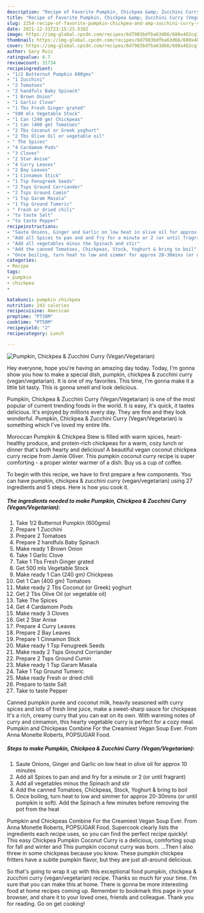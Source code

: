 ```yaml
---
description: "Recipe of Favorite Pumpkin, Chickpea &amp; Zucchini Curry (Vegan/Vegetarian)"
title: "Recipe of Favorite Pumpkin, Chickpea &amp; Zucchini Curry (Vegan/Vegetarian)"
slug: 2254-recipe-of-favorite-pumpkin-chickpea-and-amp-zucchini-curry-vegan-vegetarian
date: 2021-12-31T23:15:23.538Z
image: https://img-global.cpcdn.com/recipes/6d7983bdfba63d66/680x482cq70/pumpkin-chickpea-zucchini-curry-veganvegetarian-recipe-main-photo.jpg
thumbnail: https://img-global.cpcdn.com/recipes/6d7983bdfba63d66/680x482cq70/pumpkin-chickpea-zucchini-curry-veganvegetarian-recipe-main-photo.jpg
cover: https://img-global.cpcdn.com/recipes/6d7983bdfba63d66/680x482cq70/pumpkin-chickpea-zucchini-curry-veganvegetarian-recipe-main-photo.jpg
author: Gary Ruiz
ratingvalue: 4.7
reviewcount: 31734
recipeingredient:
- "1/2 Butternut Pumpkin 600gms"
- "1 Zucchini"
- "2 Tomatoes"
- "2 handfuls Baby Spinach"
- "1 Brown Onion"
- "1 Garlic Clove"
- "1 Tbs Fresh Ginger grated"
- "500 mls Vegetable Stock"
- "1 Can (240 gm) Chickpeas"
- "1 Can (400 gm) Tomatoes"
- "2 Tbs Coconut or Greek yoghurt"
- "2 Tbs Olive Oil or vegetable oil"
- " The Spices"
- "4 Cardamom Pods"
- "3 Cloves"
- "2 Star Anise"
- "4 Curry Leaves"
- "2 Bay Leaves"
- "1 Cinnamon Stick"
- "1 Tsp Fenugreek Seeds"
- "2 Tsps Ground Corriander"
- "2 Tsps Ground Cumin"
- "1 Tsp Garam Masala"
- "1 Tsp Ground Tumeric"
- " Fresh or dried chili"
- "to taste Salt"
- "to taste Pepper"
recipeinstructions:
- "Saute Onions, Ginger and Garlic on low heat in olive oil for approx 10 minutes"
- "Add all Spices to pan and and fry for a minute or 2 (or until fragrant)"
- "Add all vegetables minus the Spinach and stir"
- "Add the canned Tomatoes, Chickpeas, Stock, Yoghurt & bring to boil"
- "Once boiling, turn heat to low and simmer for approx 20-30mins (or until pumpkin is soft). Add the Spinach a few minutes before removing the pot from the heat"
categories:
- Recipe
tags:
- pumpkin
- chickpea
- 

katakunci: pumpkin chickpea  
nutrition: 243 calories
recipecuisine: American
preptime: "PT38M"
cooktime: "PT50M"
recipeyield: "2"
recipecategory: Lunch

---
```



![Pumpkin, Chickpea & Zucchini Curry (Vegan/Vegetarian)](https://img-global.cpcdn.com/recipes/6d7983bdfba63d66/680x482cq70/pumpkin-chickpea-zucchini-curry-veganvegetarian-recipe-main-photo.jpg)

Hey everyone, hope you're having an amazing day today. Today, I'm gonna show you how to make a special dish, pumpkin, chickpea & zucchini curry (vegan/vegetarian). It is one of my favorites. This time, I'm gonna make it a little bit tasty. This is gonna smell and look delicious.

Pumpkin, Chickpea & Zucchini Curry (Vegan/Vegetarian) is one of the most popular of current trending foods in the world. It is easy, it's quick, it tastes delicious. It's enjoyed by millions every day. They are fine and they look wonderful. Pumpkin, Chickpea & Zucchini Curry (Vegan/Vegetarian) is something which I've loved my entire life.

Moroccan Pumpkin & Chickpea Stew is filled with warm spices, heart-healthy produce, and protein-rich chickpeas for a warm, cozy lunch or dinner that's both hearty and delicious! A beautiful vegan coconut chickpea curry recipe from Jamie Oliver. This pumpkin coconut curry recipe is super comforting - a proper winter warmer of a dish. Buy us a cup of coffee.


To begin with this recipe, we have to first prepare a few components. You can have pumpkin, chickpea & zucchini curry (vegan/vegetarian) using 27 ingredients and 5 steps. Here is how you cook it.

<!--inarticleads1-->

##### The ingredients needed to make Pumpkin, Chickpea & Zucchini Curry (Vegan/Vegetarian):

1. Take 1/2 Butternut Pumpkin (600gms)
1. Prepare 1 Zucchini
1. Prepare 2 Tomatoes
1. Prepare 2 handfuls Baby Spinach
1. Make ready 1 Brown Onion
1. Take 1 Garlic Clove
1. Take 1 Tbs Fresh Ginger grated
1. Get 500 mls Vegetable Stock
1. Make ready 1 Can (240 gm) Chickpeas
1. Get 1 Can (400 gm) Tomatoes
1. Make ready 2 Tbs Coconut (or Greek) yoghurt
1. Get 2 Tbs Olive Oil (or vegetable oil)
1. Take  The Spices
1. Get 4 Cardamom Pods
1. Make ready 3 Cloves
1. Get 2 Star Anise
1. Prepare 4 Curry Leaves
1. Prepare 2 Bay Leaves
1. Prepare 1 Cinnamon Stick
1. Make ready 1 Tsp Fenugreek Seeds
1. Make ready 2 Tsps Ground Corriander
1. Prepare 2 Tsps Ground Cumin
1. Make ready 1 Tsp Garam Masala
1. Take 1 Tsp Ground Tumeric
1. Make ready  Fresh or dried chili
1. Prepare to taste Salt
1. Take to taste Pepper


Canned pumpkin purée and coconut milk, heavily seasoned with curry spices and lots of fresh lime juice, make a sweet-sharp sauce for chickpeas It's a rich, creamy curry that you can eat on its own. With warming notes of curry and cinnamon, this hearty vegetable curry is perfect for a cozy meal. Pumpkin and Chickpeas Combine For the Creamiest Vegan Soup Ever. From Anna Monette Roberts, POPSUGAR Food. 

<!--inarticleads2-->

##### Steps to make Pumpkin, Chickpea & Zucchini Curry (Vegan/Vegetarian):

1. Saute Onions, Ginger and Garlic on low heat in olive oil for approx 10 minutes
1. Add all Spices to pan and and fry for a minute or 2 (or until fragrant)
1. Add all vegetables minus the Spinach and stir
1. Add the canned Tomatoes, Chickpeas, Stock, Yoghurt & bring to boil
1. Once boiling, turn heat to low and simmer for approx 20-30mins (or until pumpkin is soft). Add the Spinach a few minutes before removing the pot from the heat


Pumpkin and Chickpeas Combine For the Creamiest Vegan Soup Ever. From Anna Monette Roberts, POPSUGAR Food. Supercook clearly lists the ingredients each recipe uses, so you can find the perfect recipe quickly! This easy Chickpea Pumpkin Coconut Curry is a delicious, comforting soup for fall and winter and This pumpkin coconut curry was born. …Then I also threw in some chickpeas because you know. These pumpkin chickpea fritters have a subtle pumpkin flavor, but they are just all-around delicious. 

So that's going to wrap it up with this exceptional food pumpkin, chickpea & zucchini curry (vegan/vegetarian) recipe. Thanks so much for your time. I'm sure that you can make this at home. There is gonna be more interesting food at home recipes coming up. Remember to bookmark this page in your browser, and share it to your loved ones, friends and colleague. Thank you for reading. Go on get cooking!
